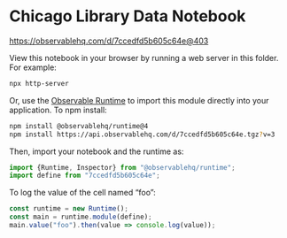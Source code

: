 # Chicago Library Data Notebook

https://observablehq.com/d/7ccedfd5b605c64e@403

View this notebook in your browser by running a web server in this folder. For
example:

~~~sh
npx http-server
~~~

Or, use the [Observable Runtime](https://github.com/observablehq/runtime) to
import this module directly into your application. To npm install:

~~~sh
npm install @observablehq/runtime@4
npm install https://api.observablehq.com/d/7ccedfd5b605c64e.tgz?v=3
~~~

Then, import your notebook and the runtime as:

~~~js
import {Runtime, Inspector} from "@observablehq/runtime";
import define from "7ccedfd5b605c64e";
~~~

To log the value of the cell named “foo”:

~~~js
const runtime = new Runtime();
const main = runtime.module(define);
main.value("foo").then(value => console.log(value));
~~~
